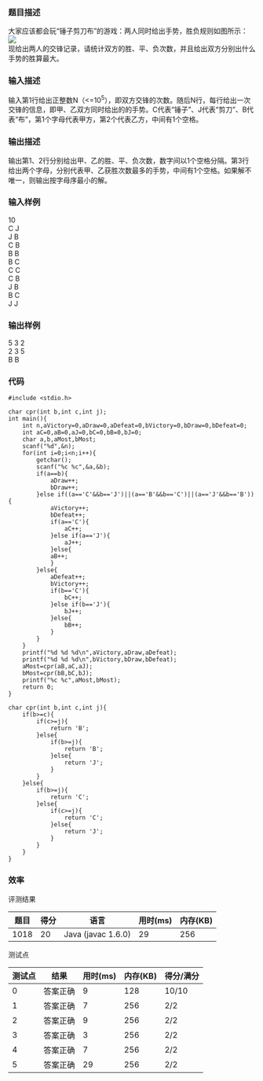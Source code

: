 ### 题目描述
大家应该都会玩“锤子剪刀布”的游戏：两人同时给出手势，胜负规则如图所示：<br/>
 <img src="https://www.patest.cn/upload/7r_muvaqb4myb9.jpg" /><br/>
现给出两人的交锋记录，请统计双方的胜、平、负次数，并且给出双方分别出什么手势的胜算最大。

### 输入描述
输入第1行给出正整数N（<=10<sup>5</sup>），即双方交锋的次数。随后N行，每行给出一次交锋的信息，即甲、乙双方同时给出的的手势。C代表“锤子”、J代表“剪刀”、B代表“布”，第1个字母代表甲方，第2个代表乙方，中间有1个空格。 

### 输出描述
输出第1、2行分别给出甲、乙的胜、平、负次数，数字间以1个空格分隔。第3行给出两个字母，分别代表甲、乙获胜次数最多的手势，中间有1个空格。如果解不唯一，则输出按字母序最小的解。 

### 输入样例
10<br/>
C J<br/>
J B<br/>
C B<br/>
B B<br/>
B C<br/>
C C<br/>
C B<br/>
J B<br/>
B C<br/>
J J

### 输出样例

5 3 2<br/>
2 3 5<br/>
B B

### 代码

    #include <stdio.h>
    
    char cpr(int b,int c,int j);
    int main(){
        int n,aVictory=0,aDraw=0,aDefeat=0,bVictory=0,bDraw=0,bDefeat=0;
        int aC=0,aB=0,aJ=0,bC=0,bB=0,bJ=0;
        char a,b,aMost,bMost;
        scanf("%d",&n);
        for(int i=0;i<n;i++){
		    getchar();
		    scanf("%c %c",&a,&b);
		    if(a==b){
		        aDraw++;
		        bDraw++;
		    }else if((a=='C'&&b=='J')||(a=='B'&&b=='C')||(a=='J'&&b=='B')){
		        aVictory++;
		        bDefeat++;
		        if(a=='C'){
				    aC++;
			    }else if(a=='J'){
				    aJ++;
			    }else{
			    aB++;
			    }
		    }else{
			    aDefeat++;
			    bVictory++;
			    if(b=='C'){
				    bC++;
			    }else if(b=='J'){
				    bJ++;
			    }else{
				    bB++;
			    }
		    }
	    }
	    printf("%d %d %d\n",aVictory,aDraw,aDefeat);
	    printf("%d %d %d\n",bVictory,bDraw,bDefeat);
	    aMost=cpr(aB,aC,aJ);
	    bMost=cpr(bB,bC,bJ);
	    printf("%c %c",aMost,bMost);
	    return 0;
    }
    
    char cpr(int b,int c,int j){
        if(b>=c){
            if(c>=j){
                return 'B';
            }else{
                if(b>=j){
                    return 'B';
                }else{
                    return 'J';
                }
            }
        }else{
            if(b>=j){
                return 'C';
            }else{
                if(c>=j){
                    return 'C';
                }else{
                    return 'J';
                }
            }
        }
    }
	    
### 效率

评测结果

|题目|得分|语言|用时(ms)|内存(KB)|
|-----|-----|-----|-----|-----|
|1018|20|Java (javac 1.6.0)|29|256|

测试点

|测试点|结果|用时(ms)|内存(KB)|得分/满分|
|-----|-----|-----|-----|-----|
|0|答案正确|9|128|10/10|
|1|答案正确|7|256|2/2|
|2|答案正确|9|256|2/2|
|3|答案正确|3|256|2/2|
|4|答案正确|7|256|2/2|
|5|答案正确|29|256|2/2|
